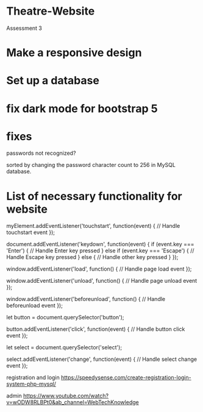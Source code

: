 # Theatre-Website

Assessment 3
# Make a responsive design

<!-- bootstrap 5 used for responsiveness -->

# Set up a database

<!-- In progress

have users, admin and posts

xampp used -->

# fix dark mode for bootstrap 5

# fixes

passwords not recognized?

sorted by changing the password character count to 256 in
MySQL database.

# List of necessary functionality for website

<!-- Touch Events -->

myElement.addEventListener('touchstart', function(event) {
  // Handle touchstart event
});

<!-- Key Events -->

document.addEventListener('keydown', function(event) {
  if (event.key === 'Enter') {
    // Handle Enter key pressed
  } else if (event.key === 'Escape') {
    // Handle Escape key pressed
  } else {
    // Handle other key pressed
  }
});


<!-- Page Events -->

window.addEventListener('load', function() {
  // Handle page load event
});

window.addEventListener('unload', function() {
  // Handle page unload event
});

window.addEventListener('beforeunload', function() {
  // Handle beforeunload event
});


<!-- Button Events -->

let button = document.querySelector('button');

button.addEventListener('click', function(event) {
  // Handle button click event
});


<!-- Change Events -->

let select = document.querySelector('select');

select.addEventListener('change', function(event) {
  // Handle select change event
});


<!-- Cookies -->



<!-- Responsiveness - achieveable with bootstrap 5 and certain media queries -->

<!-- delete cascading -->

<!-- modularity - trying to achieve this with PDOs.. still learning. -->


<!-- client side  -->

<!-- suspend users from posting -->

<!-- administrator promotion -->

<!-- admin post deletion and editing -->



<!-- references -->

registration and login
https://speedysense.com/create-registration-login-system-php-mysql/

admin
https://www.youtube.com/watch?v=wODW8RLBPt0&ab_channel=WebTechKnowledge

